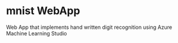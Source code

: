 # mnist WebApp
Web App that implements hand written digit recognition using Azure Machine Learning Studio

